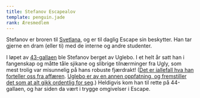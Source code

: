 ```yaml
---
title: Stefanov Escapealov
template: penguin.jade
rank: Æresmedlem
---
```


Stefanov er broren til [Svetlana](/penguin/svetlana/), og er til daglig Escape sin beskytter. Han tar gjerne en dram (eller ti) med de interne og andre studenter.

I løpet av [43-gallaen](/dictionary/#galla-nummerering) ble Stefanov berget av Uglebo. I et helt år satt han i fangenskap og måtte tåle sjikane og slibrige tilnærminger fra Ugly, som mest trolig var misunnelig på hans robuste fjærdrakt! ([Det er iallefall hva han forteller oss fra affæren](https://www.facebook.com/stefanov.escapealov/posts/131439570350391). [Uglebo er av en annen oppfatning, og fremstiller det som at alt gikk ordentlig for seg](https://www.facebook.com/photo.php?fbid=10151406695146133&set=p.10151406695146133&type=1).) Heldigvis kom han til rette på 44-gallaen, og har siden da vært i trygge omgivelser i Escape.